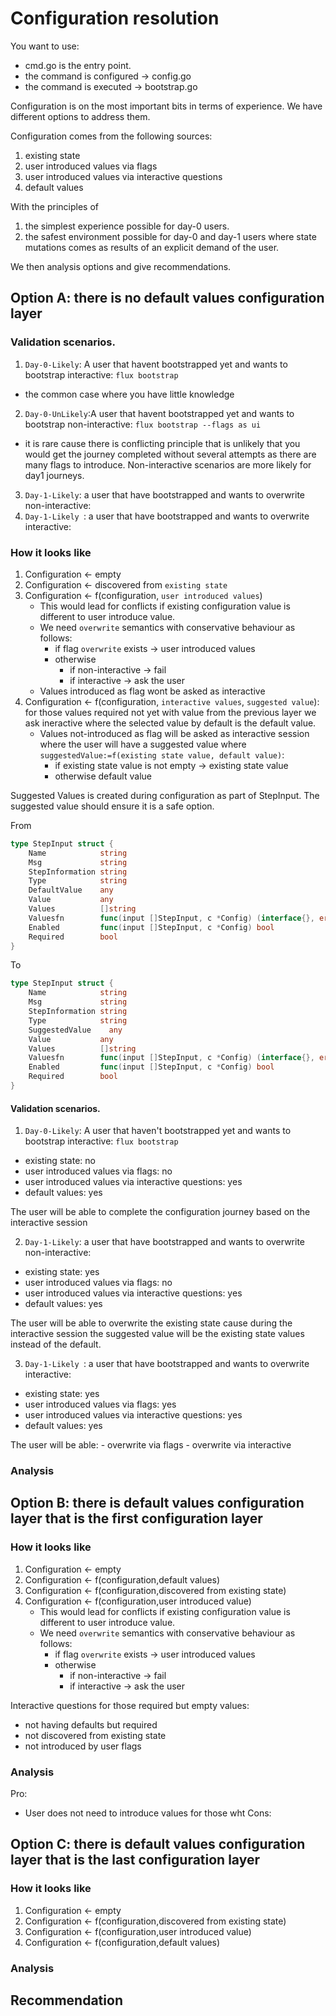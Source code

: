 # Configuration resolution

You want to use:

- cmd.go is the entry point.
- the command is configured -> config.go
- the command is executed -> bootstrap.go

Configuration is on the most important bits in terms of experience. We have different options 
to address them.

Configuration comes from the following sources:

1. existing state 
2. user introduced values via flags
3. user introduced values via interactive questions
4. default values

With the principles of 
1. the simplest experience possible for day-0 users.
2. the safest environment possible for day-0 and day-1 users where state mutations comes as results of an 
explicit demand of the user.

We then analysis options and give recommendations. 

## Option A: there is no default values configuration layer

### Validation scenarios. 

1. `Day-0-Likely`: A user that havent bootstrapped yet and wants to bootstrap interactive: `flux bootstrap`
- the common case where you have little knowledge
2. `Day-0-UnLikely`:A user that havent bootstrapped yet and wants to bootstrap non-interactive: `flux bootstrap --flags as ui`
- it is rare cause there is conflicting principle that is unlikely that you would get the journey completed without 
several attempts as there are many flags to introduce. Non-interactive scenarios are more likely for day1 journeys. 
3. `Day-1-Likely`: a user that have bootstrapped and wants to overwrite non-interactive:
4. `Day-1-Likely `: a user that have bootstrapped and wants to overwrite interactive:

### How it looks like 

1. Configuration <- empty
2. Configuration <- discovered from `existing state`
3. Configuration <- f(configuration, `user introduced values`)
    - This would lead for conflicts if existing configuration value is different to user introduce value.
    - We need `overwrite` semantics with conservative behaviour as follows:
        - if flag `overwrite` exists -> user introduced values
        - otherwise
            - if non-interactive -> fail
            - if interactive -> ask the user
    - Values introduced as flag wont be asked as interactive 
4. Configuration <- f(configuration, `interactive values`, `suggested value`): for those values required not yet with value from the previous layer we ask ineractive where the selected value 
   by default is the default value. 
   - Values not-introduced as flag will be asked as interactive session where the user will have a suggested value 
   where `suggestedValue:=f(existing state value, default value)`:
      - if existing state value is not empty -> existing state value
      - otherwise default value

Suggested Values is created during configuration as part of StepInput. The suggested value should ensure it is a safe option. 

From 

```go 
type StepInput struct {
	Name            string
	Msg             string
	StepInformation string
	Type            string
	DefaultValue    any
	Value           any
	Values          []string
	Valuesfn        func(input []StepInput, c *Config) (interface{}, error)
	Enabled         func(input []StepInput, c *Config) bool
	Required        bool
}
```

To 

```go 
type StepInput struct {
	Name            string
	Msg             string
	StepInformation string
	Type            string
	SuggestedValue    any
	Value           any
	Values          []string
	Valuesfn        func(input []StepInput, c *Config) (interface{}, error)
	Enabled         func(input []StepInput, c *Config) bool
	Required        bool
}
```

#### Validation scenarios.

1. `Day-0-Likely`: A user that haven't bootstrapped yet and wants to bootstrap interactive: `flux bootstrap`

- existing state: no
- user introduced values via flags: no
- user introduced values via interactive questions: yes
- default values: yes

The user will be able to complete the configuration journey based on the interactive session

2. `Day-1-Likely`: a user that have bootstrapped and wants to overwrite non-interactive:

- existing state: yes
- user introduced values via flags: no
- user introduced values via interactive questions: yes
- default values: yes

The user will be able to overwrite the existing state cause during the interactive session the suggested value 
will be the existing state values instead of the default.


3. `Day-1-Likely `: a user that have bootstrapped and wants to overwrite interactive:

- existing state: yes
- user introduced values via flags: yes
- user introduced values via interactive questions: yes
- default values: yes

The user will be able:
    - overwrite via flags
    - overwrite via interactive 


### Analysis

## Option B: there is default values configuration layer that is the first configuration layer

### How it looks like

1. Configuration <- empty
2. Configuration <- f(configuration,default values)
3. Configuration <- f(configuration,discovered from existing state)
4. Configuration <- f(configuration,user introduced value)
    - This would lead for conflicts if existing configuration value is different to user introduce value.
    - We need `overwrite` semantics with conservative behaviour as follows:
        - if flag `overwrite` exists -> user introduced values
        - otherwise
            - if non-interactive -> fail
            - if interactive -> ask the user

Interactive questions for those required but empty values:
- not having defaults but required
- not discovered from existing state
- not introduced by user flags

### Analysis

Pro:
- User does not need to introduce values for those wht
Cons:

## Option C: there is default values configuration layer that is the last configuration layer

### How it looks like

1. Configuration <- empty
2. Configuration <- f(configuration,discovered from existing state)
3. Configuration <- f(configuration,user introduced value)
4. Configuration <- f(configuration,default values)

### Analysis


## Recommendation 

